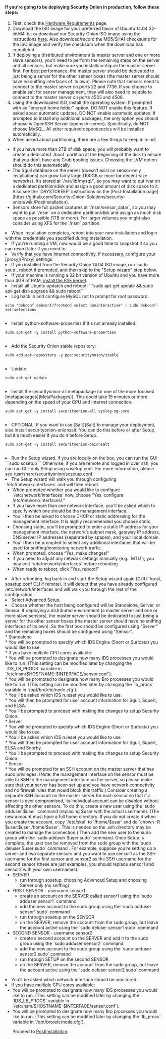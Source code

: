 #### If you're going to be deploying Security Onion in production, follow these steps: ####
  1. First, check the [Hardware Requirements](Hardware) page.
  1. Download the ISO image for your preferred flavor of Ubuntu 14.04 32-bit/64-bit or download our Security Onion ISO image using the instructions [here](QuickISOImage). Also download/record the MD5/SHA1 checksums for the ISO image and verify the checksum when the download has completed.<br>
  1. If deploying a distributed environment (a master server and one or more slave sensors), you’ll need to perform the remaining steps on the server and all sensors, but make sure you install/configure the master server first.  For best performance, the master server should be dedicated to just being a server for the other sensor boxes (the master server should have no sniffing interfaces of its own).  Please note that sensors need to connect to the master server on ports 22 and 7736.  If you choose to enable salt for sensor management, they will also need to be able to connect to the master server on ports 4505 and 4506.<br>
  1. Using the downloaded ISO, install the operating system. If prompted with an "encrypt home folder" option, DO NOT enable this feature.  If asked about automatic updates, DO NOT enable automatic updates.  If prompted to install any additional packages, the only option you should choose is OpenSSH Server (openssh-server). Specifically, do NOT choose MySQL. All other required dependencies will be installed automatically.<br>
  1. When asked about partitioning, there are a few things to keep in mind:<br>
<ul><li>If you have more than 2TB of disk space, you will probably want to create a dedicated `/boot` partition at the beginning of the disk to ensure that you don’t have any Grub booting issues.  Choosing the LVM option should do this automatically.<br>
</li><li>The Sguil database on the server (doesn’t exist on sensor-only installations) can grow fairly large (100GB or more for decent-size networks). It’s stored at `/var/lib/mysql/`, so you may want to put /var on a dedicated partition/disk and assign a good amount of disk space to it. Also see the `DAYSTOKEEP` instructions on the [Post-Installation page](https://github.com/Security-Onion-Solutions/security-onion/wiki/PostInstallation).<br>
</li><li>Sensors store full packet captures at `/nsm/sensor_data/`, so you may want to put `/nsm` on a dedicated partition/disk and assign as much disk space as possible (1TB or more). For larger volumes you might also consider using XFS for the `/nsm` partition.<br>
</li></ul></li><li>When installation completes, reboot into your new installation and login with the credentials you specified during installation.<br>
</li><li>If you’re running a VM, now would be a good time to snapshot it so you can revert later if you need to.<br>
</li><li>Verify that you have Internet connectivity. If necessary, configure your [proxy](Proxy) settings</a>.<br>
</li><li>If you installed from the Security Onion 14.04 ISO image, run `sudo soup`, reboot if prompted, and then skip to the "Setup wizard" step below.<br>
</li><li>If your machine is running a 32 bit version of Ubuntu and you have more than 4GB of RAM, <a href='https://help.ubuntu.com/community/EnablingPAE'>install the PAE kernel</a>.<br>
</li><li>Install all Ubuntu updates and reboot:  
```sudo apt-get update && sudo apt-get dist-upgrade && sudo reboot```
</li><li>Log back in and configure MySQL not to prompt for root password:<br>
<pre><code>echo "debconf debconf/frontend select noninteractive" | sudo debconf-set-selections<br>
</code></pre>
</li><li>Install python-software-properties if it's not already installed:<br>
<pre><code>sudo apt-get -y install python-software-properties<br>
</code></pre>
</li><li>Add the Security Onion stable repository:<br>
<pre><code>sudo add-apt-repository -y ppa:securityonion/stable<br>
</code></pre>
</li><li>Update:<br>
<pre><code>sudo apt-get update<br>
</code></pre>
</li><li>Install the securityonion-all metapackage (or one of the more focused [metapackages](MetaPackages)). This could take 15 minutes or more depending on the speed of your CPU and Internet connection.<br>
<pre><code>sudo apt-get -y install securityonion-all syslog-ng-core<br>
</code></pre>
</li><li>OPTIONAL: If you want to use [Salt](Salt) to manage your deployment, also install securityonion-onionsalt.  You can do this before or after Setup, but it's much easier if you do it before Setup.<br>
<pre><code>sudo apt-get -y install securityonion-onionsalt<br>
</code></pre>
</li><li>Run the Setup wizard.  If you are locally on the box, you can run the GUI:  
```sudo sosetup```  
Otherwise, if you are remote and logged in over ssh, you can run CLI-only Setup using sosetup.conf.  For more information, please see /usr/share/securityonion/sosetup.conf.
</li><li>The Setup wizard will walk you through configuring `/etc/network/interfaces` and will then reboot.<br>
<ul><li>When prompted whether you would like to configure `/etc/network/interfaces` now, choose “Yes, configure /etc/network/interfaces!.”<br>
</li><li>If you have more than one network interface, you’ll be asked which to specify which one should be the management interface.<br>
</li><li>You’ll then be asked to choose DHCP or static addressing for the management interface. It is highly recommended you choose static.<br>
</li><li>Choosing static, you’ll be prompted to enter a static IP address for your management interface, the network’s subnet mask, gateway IP address, DNS server IP addresses (separated by spaces), and your local domain.<br>
</li><li>You’ll then be prompted to select any additional interfaces that will be used for sniffing/monitoring network traffic.<br>
</li><li>When prompted, choose “Yes, make changes!"<br>
</li><li>If you need to adjust any network settings manually (e.g. `MTU`), you may edit `/etc/network/interfaces` before rebooting.<br>
</li><li>When ready to reboot, click "Yes, reboot!”<br>
</li></ul></li><li>After rebooting, log back in and start the Setup wizard again (GUI if local, sosetup.conf CLI if remote). It will detect that you have already configured /etc/network/interfaces and will walk you through the rest of the configuration.<br>
</li><li>Select Advanced Setup.<br>
</li><li>Choose whether the host being configured will be Standalone, Server, or Sensor.  If deploying a distributed environment (a master server and one or more slave sensors), the master server should be dedicated to just being a server for the other sensor boxes (the master server should have no sniffing interfaces of its own).  So the first box should be configured using "Server" and the remaining boxes should be configured using "Sensor".<br>
* Standalone<br>
      * You will be prompted to specify which IDS Engine (Snort or Suricata) you would like to use.<br>
      * If you have multiple CPU cores available:<br>
        * You will be prompted to designate how many IDS processes you would like to run. (This setting can be modified later by changing the `IDS_LB_PROCS` variable in `/etc/nsm/$HOSTNAME-$INTERFACE/sensor.conf`).<br>
        * You will be prompted to designate how many Bro processes you would like to run. (This setting can be modified later by changing the `lb_procs` variable in `/opt/bro/etc/node.cfg`).<br>
      * You’ll be asked which IDS ruleset you would like to use.<br>
      * You will then be prompted for user account information for Sguil, Squert, and ELSA.<br>
      * You’ll be prompted to proceed with making the changes to setup Security Onion.<br>
* Server<br>
      * You will be prompted to specify which IDS Engine (Snort or Suricata) you would like to use.<br>
      * You’ll be asked which IDS ruleset you would like to use.<br>
      * You will then be prompted for user account information for Sguil, Squert, ELSA and Snorby.<br>
      * You’ll be prompted to proceed with making the changes to setup Security Onion.<br>
* Sensor<br>
      * You will be prompted for an SSH account on the master server that has sudo privileges. (Note: the management interface on the sensor must be able to SSH to the management interface on the server, so please make sure that your server has been set up and you have network connectivity and no firewall rules that would block this traffic.) Consider creating a separate SSH account on the master server for each sensor so that if a sensor is ever compromised, its individual account can be disabled without affecting the other sensors. To do this, create a new user using the `sudo adduser $user` command (replacing $user with the actual username).  (The new account must have a full home directory. If you do not create it when you create the account, copy `/etc/skel` to `/home/$user` and do `chown -R $user:$user /home/$user`. This is needed so the .ssh directory may be created to manage the connection.)  Then add the new user to the sudo group with the `sudo adduser $user sudo` command. Once Setup is complete, the user can be removed from the sudo group with the `sudo deluser $user sudo` command . For example, suppose you’re setting up a server and two separate sensors and you want to use sensor1 as the SSH username for the first sensor and sensor2 as the SSH username for the second sensor (these are just examples, you should replace sensor1 and sensor2 with your own usernames):<br>
<ul><li>SERVER<br>
<ul><li>run through sosetup, choosing Advanced Setup and choosing Server only (no sniffing)<br>
</li></ul></li><li>FIRST SENSOR - username sensor1<br>
<ul><li>create an account on the SERVER called sensor1 using the `sudo adduser sensor1` command<br>
</li><li>add the new account to the sudo group using the `sudo adduser sensor1 sudo` command<br>
</li><li>run through sosetup on the SENSOR<br>
</li><li>on the SERVER, remove the account from the sudo group, but leave the account active using the `sudo deluser sensor1 sudo` command<br>
</li></ul></li><li>SECOND SENSOR - username sensor2<br>
<ul><li>create a second account on the SERVER and add it to the sudo group using the `sudo adduser sensor2` command<br>
</li><li>add the new account to the sudo group using the `sudo adduser sensor2 sudo` command<br>
</li><li>run through SETUP on the second SENSOR<br>
</li><li>on the SERVER, remove the account from the sudo group, but leave the account active using the `sudo deluser sensor2 sudo` command<br>
</li></ul></li></ul></li><li>You’ll be asked which network interface should be monitored.<br>
</li><li>If you have multiple CPU cores available:<br>
<ul><li>You will be prompted to designate how many IDS processes you would like to run. (This setting can be modified later by changing the `IDS_LB_PROCS` variable in `/etc/nsm/$HOSTNAME-$INTERFACE/sensor.conf`).<br>
</li><li>You will be prompted to designate how many Bro processes you would like to run. (This setting can be modified later by changing the `lb_procs` variable in `/opt/bro/etc/node.cfg`).<br>
</ol>

Proceed to [PostInstallation](PostInstallation).